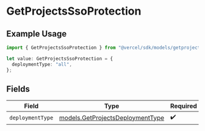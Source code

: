 # GetProjectsSsoProtection

## Example Usage

```typescript
import { GetProjectsSsoProtection } from "@vercel/sdk/models/getprojectsop.js";

let value: GetProjectsSsoProtection = {
  deploymentType: "all",
};
```

## Fields

| Field                                                                      | Type                                                                       | Required                                                                   | Description                                                                |
| -------------------------------------------------------------------------- | -------------------------------------------------------------------------- | -------------------------------------------------------------------------- | -------------------------------------------------------------------------- |
| `deploymentType`                                                           | [models.GetProjectsDeploymentType](../models/getprojectsdeploymenttype.md) | :heavy_check_mark:                                                         | N/A                                                                        |